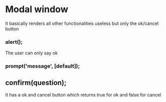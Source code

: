 # Modal window
It basically renders all other functionalities useless but only the ok/cancel button
### alert();
The user can only say ok
### prompt('message', [default]);
## confirm(question);
It has a ok and cancel button which returns true for ok and false for cancel
